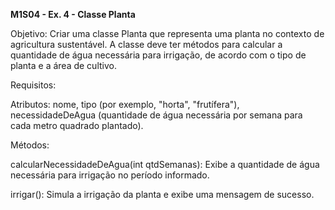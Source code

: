 **M1S04 - Ex. 4 - Classe Planta**

Objetivo: Criar uma classe Planta que representa uma planta no contexto de agricultura sustentável. A classe deve ter métodos para calcular a quantidade de água necessária para irrigação, de acordo com o tipo de planta e a área de cultivo.

Requisitos:

Atributos: nome, tipo (por exemplo, "horta", "frutífera"), necessidadeDeAgua (quantidade de água necessária por semana para cada metro quadrado plantado).

Métodos:

calcularNecessidadeDeAgua(int qtdSemanas): Exibe a quantidade de água necessária para irrigação no período informado.

irrigar(): Simula a irrigação da planta e exibe uma mensagem de sucesso.